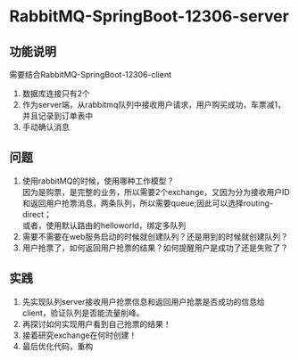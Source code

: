 # RabbitMQ-SpringBoot-12306-server
## 功能说明
需要结合RabbitMQ-SpringBoot-12306-client
1. 数据库连接只有2个
2. 作为server端，从rabbitmq队列中接收用户请求，用户购买成功，车票减1，并且记录到订单表中
3. 手动确认消息

## 问题
1. 使用rabbitMQ的时候，使用哪种工作模型？  
因为是购票，是完整的业务，所以需要2个exchange，又因为分为接收用户ID和返回用户抢票消息，两条队列，所以需要queue;因此可以选择routing-direct；  
或者，使用默认路由的helloworld，绑定多队列
2. 需要不需要在web服务启动的时候就创建队列？还是用到的时候就创建队列？  
3. 用户抢票了，如何返回用户抢票的结果？如何提醒用户是成功了还是失败了？


## 实践
1. 先实现队列server接收用户抢票信息和返回用户抢票是否成功的信息给client，验证队列是否能流量削峰。
2. 再探讨如何实现用户看到自己抢票的结果！
3. 接着研究exchange在何时创建！
4. 最后优化代码，重构

